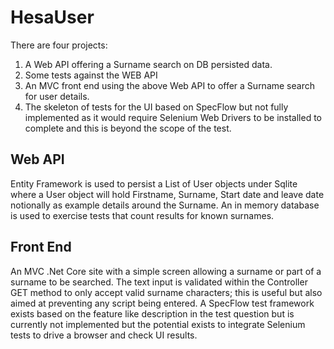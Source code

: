 # HesaUser
There are four projects:
1. A Web API offering a Surname search on DB persisted data.
2. Some tests against the WEB API
3. An MVC front end using the above Web API to offer a Surname search for user details.
4. The skeleton of tests for the UI based on SpecFlow but not fully implemented as it would require Selenium Web Drivers to be installed to complete and this is beyond the scope of the test.

## Web API
Entity Framework is used to persist a List of User objects under Sqlite where a User object will hold Firstname, Surname, Start date and leave date notionally as example details around the Surname.
An in memory database is used to exercise tests that count results for known surnames.

## Front End
An MVC .Net Core site with a simple screen allowing a surname or part of a surname to be searched. 
The text input is validated within the Controller GET method to only accept valid surname characters; this is useful but also aimed at preventing any script being entered.
A SpecFlow test framework exists based on the feature like description in the test question but is currently not implemented but the potential exists to integrate Selenium tests to drive a browser and check UI results.
